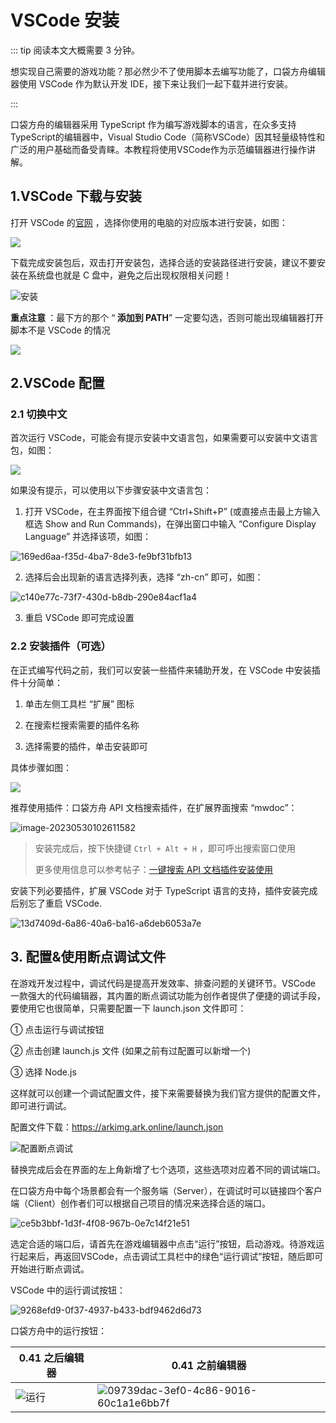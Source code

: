 # VSCode 安装

::: tip 阅读本文大概需要 3 分钟。

想实现自己需要的游戏功能？那必然少不了使用脚本去编写功能了，口袋方舟编辑器使用 VSCode 作为默认开发 IDE，接下来让我们一起下载并进行安装。

:::

口袋方舟的编辑器采用 TypeScript 作为编写游戏脚本的语言，在众多支持TypeScript的编辑器中，Visual Studio Code（简称VSCode）因其轻量级特性和广泛的用户基础而备受青睐。本教程将使用VSCode作为示范编辑器进行操作讲解。

## 1.VSCode 下载与安装

打开 VSCode 的[官网](https://code.visualstudio.com/Download) ，选择你使用的电脑的对应版本进行安装，如图：

![](https://wstatic-a1.233leyuan.com/productdocs/static/boxcn11kr0iTC0GYNnJEj81fb1g.png)

下载完成安装包后，双击打开安装包，选择合适的安装路径进行安装，建议不要安装在系统盘也就是 C 盘中，避免之后出现权限相关问题！

![安装](https://wstatic-a1.233leyuan.com/productdocs/static/boxcn3pPMESuQxeGvuSWrmjYAUf.png)

<strong> 重点注意 </strong>：最下方的那个 “<strong> 添加到 PATH</strong>” 一定要勾选，否则可能出现编辑器打开脚本不是 VSCode 的情况

![](https://wstatic-a1.233leyuan.com/productdocs/static/boxcnHk7zpo15y1ighL7nXpBrYd.png)

## 2.VSCode 配置

### 2.1 切换中文

首次运行 VSCode，可能会有提示安装中文语言包，如果需要可以安装中文语言包，如图：

![](https://wstatic-a1.233leyuan.com/productdocs/static/boxcnArgZhO8V9U5YM1ERNXLBBf.png)

如果没有提示，可以使用以下步骤安装中文语言包：

1. 打开 VSCode，在主界面按下组合键 “Ctrl+Shift+P” (或直接点击最上方输入框选 Show and Run Commands)，在弹出窗口中输入 “Configure Display Language” 并选择该项，如图：

![169ed6aa-f35d-4ba7-8de3-fe9bf31bfb13](https://arkimg.ark.online/169ed6aa-f35d-4ba7-8de3-fe9bf31bfb13.webp)

2. 选择后会出现新的语言选择列表，选择 “zh-cn” 即可，如图：

![c140e77c-73f7-430d-b8db-290e84acf1a4](https://arkimg.ark.online/c140e77c-73f7-430d-b8db-290e84acf1a4.webp)

3. 重启 VSCode 即可完成设置

### 2.2 安装插件（可选）

在正式编写代码之前，我们可以安装一些插件来辅助开发，在 VSCode 中安装插件十分简单：

1. 单击左侧工具栏 “扩展” 图标

2. 在搜索栏搜索需要的插件名称

3. 选择需要的插件，单击安装即可

具体步骤如图：

![](https://wstatic-a1.233leyuan.com/productdocs/static/boxcnxp7hmqlN2GILAICT2xLqAd.png)

推荐使用插件：口袋方舟 API 文档搜索插件，在扩展界面搜索 “mwdoc”：

![image-20230530102611582](https://arkimg.ark.online/image-20230530102611582.webp)

> 安装完成后，按下快捷键 `Ctrl + Alt + H` ，即可呼出搜索窗口使用
>
> 更多使用信息可以参考帖子：[一键搜索 API 文档插件安装使用](https://forum.ark.online/forum.php?mod=viewthread&tid=1657&page=1&extra=#pid5242)

安装下列必要插件，扩展 VSCode 对于 TypeScript 语言的支持，插件安装完成后别忘了重启 VSCode.

![13d7409d-6a86-40a6-ba16-a6deb6053a7e](https://arkimg.ark.online/13d7409d-6a86-40a6-ba16-a6deb6053a7e.webp)

## 3.  配置&使用断点调试文件

在游戏开发过程中，调试代码是提高开发效率、排查问题的关键环节。VSCode 一款强大的代码编辑器，其内置的断点调试功能为创作者提供了便捷的调试手段，要使用它也很简单，只需要配置一下 launch.json 文件即可：

① 点击运行与调试按钮

② 点击创建 launch.js 文件 (如果之前有过配置可以新增一个)

③ 选择 Node.js

这样就可以创建一个调试配置文件，接下来需要替换为我们官方提供的配置文件，即可进行调试。

配置文件下载：https://arkimg.ark.online/launch.json

![配置断点调试](https://arkimg.ark.online/ceacccbe-0333-46a4-b547-0dd02506bddd.webp)

替换完成后会在界面的左上角新增了七个选项，这些选项对应着不同的调试端口。

在口袋方舟中每个场景都会有一个服务端（Server），在调试时可以链接四个客户端（Client）创作者们可以根据自己项目的情况来选择合适的端口。

![ce5b3bbf-1d3f-4f08-967b-0e7c14f21e51](https://arkimg.ark.online/ce5b3bbf-1d3f-4f08-967b-0e7c14f21e51.webp)

选定合适的端口后，请首先在游戏编辑器中点击“运行”按钮，启动游戏。待游戏运行起来后，再返回VSCode，点击调试工具栏中的绿色“运行调试”按钮，随后即可开始进行断点调试。

VSCode 中的运行调试按钮：

![9268efd9-0f37-4937-b433-bdf9462d6d73](https://arkimg.ark.online/9268efd9-0f37-4937-b433-bdf9462d6d73.webp)

口袋方舟中的运行按钮：

| 0.41 之后编辑器                                              | 0.41 之前编辑器                                              |
| ------------------------------------------------------------ | ------------------------------------------------------------ |
| ![运行](https://arkimg.ark.online/60538072-0eb8-4ed2-aed0-8b6a412cdce1.webp) | ![09739dac-3ef0-4c86-9016-60c1a1e6bb7f](https://arkimg.ark.online/09739dac-3ef0-4c86-9016-60c1a1e6bb7f.webp) |



